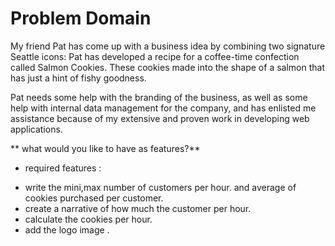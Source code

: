 # Problem Domain 

My friend Pat has come up with a business idea by combining two signature Seattle icons: Pat has developed a recipe for a coffee-time confection called Salmon Cookies. These cookies made into the shape of a salmon that has just a hint of fishy goodness.

Pat needs some help with the branding of the business, as well as some help with internal data management for the company, and has enlisted me assistance because of my extensive and proven work in developing web applications.

** what would you like to have as features?**
 
 * required features :

 + write the mini,max number of customers per hour. and average of cookies purchased per customer.
 + create a narrative of how much the customer per hour.
+ calculate the cookies per hour.
+ add the logo image .


